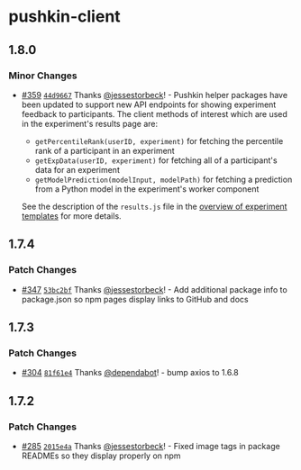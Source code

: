 # pushkin-client

## 1.8.0

### Minor Changes

- [#359](https://github.com/pushkin-consortium/pushkin/pull/359) [`44d9667`](https://github.com/pushkin-consortium/pushkin/commit/44d9667138989717ac13f9f5144e236386ccc3d3) Thanks [@jessestorbeck](https://github.com/jessestorbeck)! - Pushkin helper packages have been updated to support new API endpoints for showing experiment feedback to participants. The client methods of interest which are used in the experiment's results page are:

  - `getPercentileRank(userID, experiment)` for fetching the percentile rank of a participant in an experiment
  - `getExpData(userID, experiment)` for fetching all of a participant's data for an experiment
  - `getModelPrediction(modelInput, modelPath)` for fetching a prediction from a Python model in the experiment's worker component

  See the description of the `results.js` file in the [overview of experiment templates](https://pushkin-consortium.github.io/pushkin/latest/exp-templates/exp-templates-overview/) for more details.

## 1.7.4

### Patch Changes

- [#347](https://github.com/pushkin-consortium/pushkin/pull/347) [`53bc2bf`](https://github.com/pushkin-consortium/pushkin/commit/53bc2bf40eadbfde8a657678c70bd4f57442bef2) Thanks [@jessestorbeck](https://github.com/jessestorbeck)! - Add additional package info to package.json so npm pages display links to GitHub and docs

## 1.7.3

### Patch Changes

- [#304](https://github.com/pushkin-consortium/pushkin/pull/304) [`81f61e4`](https://github.com/pushkin-consortium/pushkin/commit/81f61e4c049a3dd7416c62e4c2b8876fcd1907f2) Thanks [@dependabot](https://github.com/apps/dependabot)! - bump axios to 1.6.8

## 1.7.2

### Patch Changes

- [#285](https://github.com/pushkin-consortium/pushkin/pull/285) [`2015e4a`](https://github.com/pushkin-consortium/pushkin/commit/2015e4a7aea89074c5a31b3f7280adea8c1db05e) Thanks [@jessestorbeck](https://github.com/jessestorbeck)! - Fixed image tags in package READMEs so they display properly on npm
